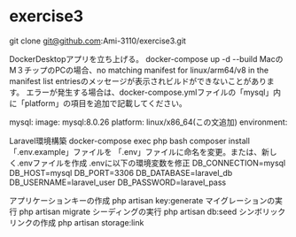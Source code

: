 # exercise3

git clone git@github.com:Ami-3110/exercise3.git

DockerDesktopアプリを立ち上げる。
docker-compose up -d --build
MacのM３チップのPCの場合、no matching manifest for linux/arm64/v8 in the manifest list entriesのメッセージが表示されビルドができないことがあります。 エラーが発生する場合は、docker-compose.ymlファイルの「mysql」内に「platform」の項目を追加で記載してください。

mysql:
    image: mysql:8.0.26
    platform: linux/x86_64(この文追加)
    environment:

Laravel環境構築
docker-compose exec php bash
composer install
「.env.example」ファイルを 「.env」ファイルに命名を変更。または、新しく.envファイルを作成
.envに以下の環境変数を修正
DB_CONNECTION=mysql
DB_HOST=mysql
DB_PORT=3306
DB_DATABASE=laravel_db
DB_USERNAME=laravel_user
DB_PASSWORD=laravel_pass

アプリケーションキーの作成
php artisan key:generate
マイグレーションの実行
php artisan migrate
シーディングの実行
php artisan db:seed
シンボリックリンクの作成
php artisan storage:link